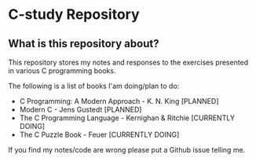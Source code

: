 # C-study Repository

## What is this repository about?

This repository stores my notes and responses to the exercises presented
in various C programming books.

The following is a list of books I'am doing/plan to do:

* C Programming: A Modern Approach - K. N. King [PLANNED]
* Modern C - Jens Gustedt [PLANNED]
* The C Programming Language - Kernighan & Ritchie [CURRENTLY DOING]
* The C Puzzle Book - Feuer [CURRENTLY DOING]

If you find my notes/code are wrong please put a Github issue telling me.
